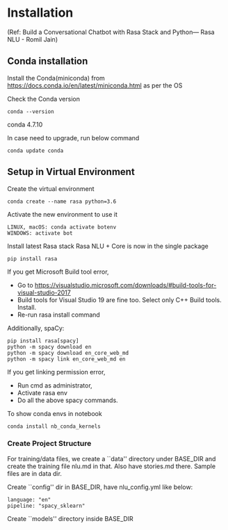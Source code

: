 # Installation

(Ref: Build a Conversational Chatbot with Rasa Stack and Python— Rasa NLU - Romil Jain)

## Conda installation
Install the Conda(miniconda) from https://docs.conda.io/en/latest/miniconda.html as per the OS

Check the Conda version
```
conda --version
```
conda 4.7.10

In case need to upgrade, run below command
```
conda update conda
```

## Setup in Virtual Environment

Create the virtual environment

```
conda create --name rasa python=3.6
```

Activate the new environment to use it
```
LINUX, macOS: conda activate botenv
WINDOWS: activate bot
```

Install latest Rasa stack
Rasa NLU + Core is now in the single package
```
pip install rasa
```

If you get Microsoft Build tool error, 
- Go to https://visualstudio.microsoft.com/downloads/#build-tools-for-visual-studio-2017
- Build tools for Visual Studio 19 are fine too. Select only C++ Build tools. Install.
- Re-run rasa install command 

Additionally, spaCy:
```
pip install rasa[spacy]
python -m spacy download en
python -m spacy download en_core_web_md
python -m spacy link en_core_web_md en
```
If you get linking permission error, 
- Run cmd as administrator, 
- Activate rasa env
- Do all the above spacy commands.

To show conda envs in notebook
```
conda install nb_conda_kernels
```


### Create Project Structure
For training/data files, we create a ``data'' directory under BASE_DIR and create the training file nlu.md in that.
Also have stories.md there. Sample files are in data dir.

Create ``config'' dir in BASE_DIR, have nlu_config.yml like below:
```
language: "en"
pipeline: "spacy_sklearn"
```
Create ``models'' directory inside BASE_DIR
